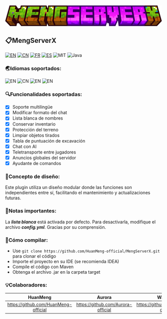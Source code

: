 ![MSX](./icon/msx.png)
## 📋MengServerX

[![EN](https://img.shields.io/badge/English-Click-blue)](../README.md)
[![CN](https://img.shields.io/badge/简体中文-Click-red)](./README_zh.md)
[![FR](https://img.shields.io/badge/Français-Click-yellow)](./README_fr.md)
[![ES](https://img.shields.io/badge/Español-Click-brown)](./README_es.md)
![MIT](https://img.shields.io/badge/License-MIT-green)
![Java](https://img.shields.io/badge/Language-Java-orange)

### 🌏Idiomas soportados:
![EN](https://img.shields.io/badge/English-100%25-blue)
![CN](https://img.shields.io/badge/简体中文-100%25-blue)
![EN](https://img.shields.io/badge/Français-100%25-blue)
![EN](https://img.shields.io/badge/Español-100%25-blue)

### 🔍Funcionalidades soportadas:
- [x] Soporte multilingüe
- [x] Modificar formato del chat
- [x] Lista blanca de nombres
- [x] Conservar inventario
- [x] Protección del terreno
- [x] Limpiar objetos tirados
- [x] Tabla de puntuación de excavación
- [x] Chat con AI
- [x] Teletransporte entre jugadores
- [x] Anuncios globales del servidor
- [x] Ayudante de comandos

### 🧩Concepto de diseño:
Este plugin utiliza un diseño modular donde las funciones son independientes entre sí, facilitando el mantenimiento y actualizaciones futuras.

### 📌Notas importantes:
La ***lista blanca*** está activada por defecto. Para desactivarla, modifique el archivo ***config.yml***. Gracias por su comprensión.

### 🔨Cómo compilar:
- Use `git clone https://github.com/HuanMeng-official/MengServerX.git` para clonar el código
- Importe el proyecto en su IDE (se recomienda IDEA)
- Compile el código con Maven
- Obtenga el archivo .jar en la carpeta target

### 💡Colaboradores:
|HuanMeng|Aurora|WanNing|
|:------:|:----:|:-----:|
|https://github.com/HuanMeng-official|https://github.com/Aurora-official|https://github.com/WanNing-official|